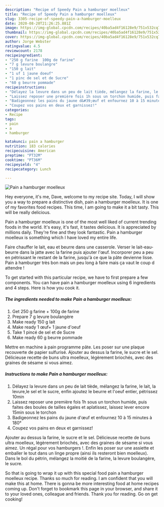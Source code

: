```yaml
---
description: "Recipe of Speedy Pain a hamburger moelleux"
title: "Recipe of Speedy Pain a hamburger moelleux"
slug: 3305-recipe-of-speedy-pain-a-hamburger-moelleux
date: 2020-08-20T21:26:25.881Z
image: https://img-global.cpcdn.com/recipes/40ba5ad4f16128e9/751x532cq70/pain-a-hamburger-moelleux-photo-principale-de-la-recette.jpg
thumbnail: https://img-global.cpcdn.com/recipes/40ba5ad4f16128e9/751x532cq70/pain-a-hamburger-moelleux-photo-principale-de-la-recette.jpg
cover: https://img-global.cpcdn.com/recipes/40ba5ad4f16128e9/751x532cq70/pain-a-hamburger-moelleux-photo-principale-de-la-recette.jpg
author: Jorge Webster
ratingvalue: 4.5
reviewcount: 2178
recipeingredient:
- "250 g farine  100g de farine"
- "7 g levure boulangre"
- "150 g lait"
- "1 uf 1 jaune doeuf"
- "1 pinc de sel et de Sucre"
- "60 g beurre pommade"
recipeinstructions:
- "Délayez la levure dans un peu de lait tiède, mélangez la farine, le lait, la levure,le sel et le sucre, enfin ajoutez le beurre et l&#39;oeuf entier, pétrissez 10min"
- "Laissez reposer une première fois 1h sous un torchon humide, puis faites des boules de tailles égales et aplatissez, laissez lever encore 15min sous le torchon"
- "Badigeonnez les pains du jaune d&#39;œuf et enfournez 10 à 15 minutes à 180°"
- "Coupez vos pains en deux et garnissez!"
categories:
- Recipe
tags:
- pain
- a
- hamburger

katakunci: pain a hamburger 
nutrition: 183 calories
recipecuisine: American
preptime: "PT32M"
cooktime: "PT36M"
recipeyield: "4"
recipecategory: Lunch

---
```



![Pain a hamburger moelleux](https://img-global.cpcdn.com/recipes/40ba5ad4f16128e9/751x532cq70/pain-a-hamburger-moelleux-photo-principale-de-la-recette.jpg)

Hey everyone, it's me, Dave, welcome to my recipe site. Today, I will show you a way to prepare a distinctive dish, pain a hamburger moelleux. It is one of my favorites food recipes. This time, I am going to make it a bit tasty. This will be really delicious.

Pain a hamburger moelleux is one of the most well liked of current trending foods in the world. It's easy, it's fast, it tastes delicious. It is appreciated by millions daily. They're fine and they look fantastic. Pain a hamburger moelleux is something which I have loved my entire life.

Faire chauffer le lait, eau et beurre dans une casserole. Verser le lait-eau-beurre dans la jatte avec la farine puis ajouter l&#39;œuf. Incorporer peu a peu en pétrissant le restant de la farine, jusqu&#39;à ce que la pâte devienne lisse. Pain à hamburger très bon mais un peu long à faire mais ça vaut le coup d attendre !


To get started with this particular recipe, we have to first prepare a few components. You can have pain a hamburger moelleux using 6 ingredients and 4 steps. Here is how you cook it.

<!--inarticleads1-->

##### The ingredients needed to make Pain a hamburger moelleux:

1. Get 250 g farine + 100g de farine
1. Prepare 7 g levure boulangère
1. Make ready 150 g lait
1. Make ready 1 œuf+ 1 jaune d&#39;oeuf
1. Take 1 pincé de sel et de Sucre
1. Make ready 60 g beurre pommade


Mettre en machine à pain programme pâte. Les poser sur une plaque recouverte de papier sulfurisé. Ajouter au dessus la farine, le sucre et le sel. Délicieuse recette de buns ultra moelleux, légèrement briochés, avec des graines de sésame si vous aimez. 

<!--inarticleads2-->

##### Instructions to make Pain a hamburger moelleux:

1. Délayez la levure dans un peu de lait tiède, mélangez la farine, le lait, la levure,le sel et le sucre, enfin ajoutez le beurre et l&#39;oeuf entier, pétrissez 10min
1. Laissez reposer une première fois 1h sous un torchon humide, puis faites des boules de tailles égales et aplatissez, laissez lever encore 15min sous le torchon
1. Badigeonnez les pains du jaune d&#39;œuf et enfournez 10 à 15 minutes à 180°
1. Coupez vos pains en deux et garnissez!


Ajouter au dessus la farine, le sucre et le sel. Délicieuse recette de buns ultra moelleux, légèrement briochés, avec des graines de sésame si vous aimez. Un régal pour vos hamburgers !. Enfin les poser sur une assiette et emballer le tout dans un linge propre (ainsi ils resteront bien moelleux). Dans le bol du pétrin, mélangez la moitié de la farine, la levure boulangère, le sucre. 

So that is going to wrap it up with this special food pain a hamburger moelleux recipe. Thanks so much for reading. I am confident that you will make this at home. There is gonna be more interesting food at home recipes coming up. Don't forget to bookmark this page in your browser, and share it to your loved ones, colleague and friends. Thank you for reading. Go on get cooking!
